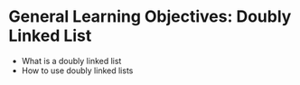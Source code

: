 # General Learning Objectives: Doubly Linked List

- What is a doubly linked list
- How to use doubly linked lists
